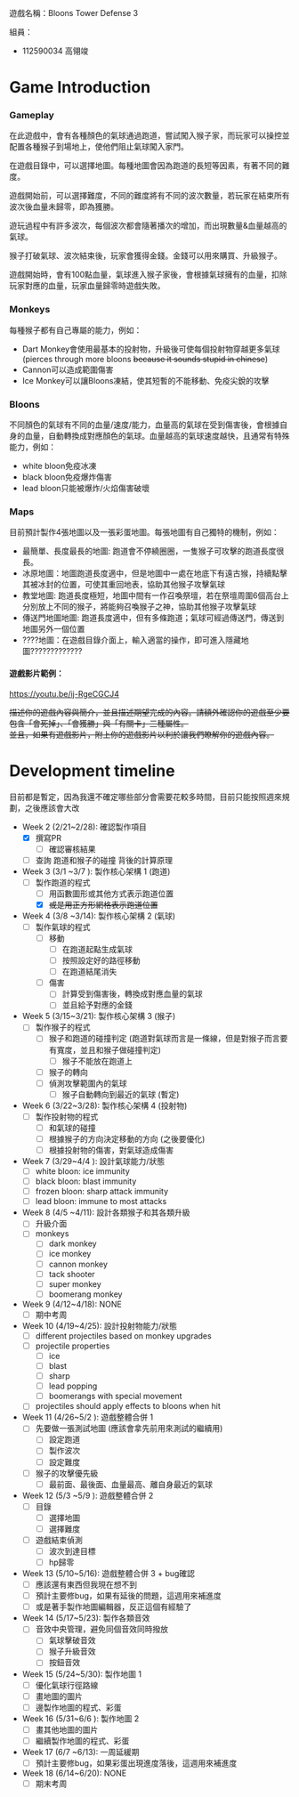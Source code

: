 遊戲名稱：Bloons Tower Defense 3

組員：

- 112590034 高翎竣

# Game Introduction

### Gameplay

在此遊戲中，會有各種顏色的氣球通過跑道，嘗試闖入猴子家，而玩家可以操控並配置各種猴子到場地上，使他們阻止氣球闖入家門。

在遊戲目錄中，可以選擇地圖。每種地圖會因為跑道的長短等因素，有著不同的難度。

遊戲開始前，可以選擇難度，不同的難度將有不同的波次數量，若玩家在結束所有波次後血量未歸零，即為獲勝。

遊玩過程中有許多波次，每個波次都會隨著播次的增加，而出現數量&血量越高的氣球。

猴子打破氣球、波次結束後，玩家會獲得金錢。金錢可以用來購買、升級猴子。

遊戲開始時，會有100點血量，氣球進入猴子家後，會根據氣球擁有的血量，扣除玩家對應的血量，玩家血量歸零時遊戲失敗。

### Monkeys

每種猴子都有自己專屬的能力，例如：
- Dart Monkey會使用最基本的投射物，升級後可使每個投射物穿越更多氣球 (pierces through more bloons ~~because it sounds stupid in chinese~~)	
- Cannon可以造成範圍傷害	
- Ice Monkey可以讓Bloons凍結，使其短暫的不能移動、免疫尖銳的攻擊

### Bloons

不同顏色的氣球有不同的血量/速度/能力，血量高的氣球在受到傷害後，會根據自身的血量，自動轉換成對應顏色的氣球。血量越高的氣球速度越快，且通常有特殊能力，例如：
- white bloon免疫冰凍
- black bloon免疫爆炸傷害
- lead bloon只能被爆炸/火焰傷害破壞

### Maps
目前預計製作4張地圖以及一張彩蛋地圖。每張地圖有自己獨特的機制，例如：
- 最簡單、長度最長的地圖: 跑道會不停繞圈圈，一隻猴子可攻擊的跑道長度很長。
- 冰原地圖：地圖跑道長度適中，但是地圖中一處在地底下有遠古猴，持續點擊其被冰封的位置，可使其重回地表，協助其他猴子攻擊氣球
- 教堂地圖: 跑道長度極短，地圖中間有一作召喚祭壇，若在祭壇周圍6個高台上分別放上不同的猴子，將能夠召喚猴子之神，協助其他猴子攻擊氣球
- 傳送門地圖地圖: 跑道長度適中，但有多條跑道；氣球可經過傳送門，傳送到地圖另外一個位置
- ????地圖：在遊戲目錄介面上，輸入適當的操作，即可進入隱藏地圖?????????????

#### 遊戲影片範例：

https://youtu.be/ij-RgeCGCJ4

~~描述你的遊戲內容與簡介，並且描述期望完成的內容。請額外確認你的遊戲至少要包含「會死掉」、「會獲勝」與「有關卡」三種屬性。  
並且，如果有遊戲影片，附上你的遊戲影片以利於讓我們瞭解你的遊戲內容。~~

# Development timeline

目前都是暫定，因為我還不確定哪些部分會需要花較多時間，目前只能按照週來規劃，之後應該會大改

- Week 2  (2/21~2/28): 確認製作項目
	- [X] 撰寫PR
		- [ ] 確認審核結果
	- [ ] 查詢 跑道和猴子的碰撞 背後的計算原理
- Week 3  (3/1 ~3/7 ): 製作核心架構 1 (跑道)
	- [ ] 製作跑道的程式
		- [ ] 用函數圖形或其他方式表示跑道位置
		- [X] ~~或是用正方形網格表示跑道位置~~
- Week 4  (3/8 ~3/14): 製作核心架構 2 (氣球)
	- [ ] 製作氣球的程式
		- [ ] 移動
			- [ ] 在跑道起點生成氣球
			- [ ] 按照設定好的路徑移動
			- [ ] 在跑道結尾消失
		- [ ] 傷害
			- [ ] 計算受到傷害後，轉換成對應血量的氣球
			- [ ] 並且給予對應的金錢
- Week 5  (3/15~3/21): 製作核心架構 3 (猴子)
	- [ ] 製作猴子的程式
		- [ ] 猴子和跑道的碰撞判定 (跑道對氣球而言是一條線，但是對猴子而言要有寬度，並且和猴子做碰撞判定)
			- [ ] 猴子不能放在跑道上
		- [ ] 猴子的轉向
		- [ ] 偵測攻擊範圍內的氣球
			- [ ] 猴子自動轉向到最近的氣球 (暫定)
- Week 6  (3/22~3/28): 製作核心架構 4 (投射物)
	- [ ] 製作投射物的程式
		- [ ] 和氣球的碰撞
		- [ ] 根據猴子的方向決定移動的方向 (之後要優化)
		- [ ] 根據投射物的傷害，對氣球造成傷害
- Week 7  (3/29~4/4 ): 設計氣球能力/狀態
	- [ ] white bloon: ice immunity
	- [ ] black bloon: blast immunity
	- [ ] frozen bloon: sharp attack immunity
	- [ ] lead bloon: immune to most attacks
- Week 8  (4/5 ~4/11): 設計各類猴子和其各類升級
	- [ ] 升級介面
	- [ ] monkeys
		- [ ] dark monkey
		- [ ] ice monkey
		- [ ] cannon monkey
		- [ ] tack shooter
		- [ ] super monkey
		- [ ] boomerang monkey
- Week 9  (4/12~4/18): NONE
	- [ ] 期中考周
- Week 10 (4/19~4/25): 設計投射物能力/狀態
	- [ ] different projectiles based on monkey upgrades
	- [ ] projectile properties
		- [ ] ice
		- [ ] blast
		- [ ] sharp
		- [ ] lead popping
		- [ ] boomerangs with special movement
	- [ ] projectiles should apply effects to bloons when hit
- Week 11 (4/26~5/2 ): 遊戲整體合併 1
	- [ ] 先要做一張測試地圖 (應該會拿先前用來測試的繼續用)
		- [ ] 設定跑道
		- [ ] 製作波次
		- [ ] 設定難度
	- [ ] 猴子的攻擊優先級
		- [ ] 最前面、最後面、血量最高、離自身最近的氣球
- Week 12 (5/3 ~5/9 ): 遊戲整體合併 2
	- [ ] 目錄
		- [ ] 選擇地圖
		- [ ] 選擇難度
	- [ ] 遊戲結束偵測
		- [ ] 波次到達目標
		- [ ] hp歸零
- Week 13 (5/10~5/16): 遊戲整體合併 3 + bug確認
	- [ ] 應該還有東西但我現在想不到
	- [ ] 預計主要修bug，如果有延後的問題，這週用來補進度
	- [ ] 或是著手製作地圖編輯器，反正這個有經驗了
- Week 14 (5/17~5/23): 製作各類音效
	- [ ] 音效中央管理，避免同個音效同時撥放
		- [ ] 氣球擊破音效
		- [ ] 猴子升級音效
		- [ ] 按鈕音效
- Week 15 (5/24~5/30): 製作地圖 1
	- [ ] 優化氣球行徑路線
	- [ ] 畫地圖的圖片
	- [ ] 邊製作地圖的程式、彩蛋
- Week 16 (5/31~6/6 ): 製作地圖 2
	- [ ] 畫其他地圖的圖片
	- [ ] 繼續製作地圖的程式、彩蛋
- Week 17 (6/7 ~6/13): 一周延緩期
	- [ ] 預計主要修bug，如果彩蛋出現進度落後，這週用來補進度
- Week 18 (6/14~6/20): NONE
	- [ ] 期末考周
